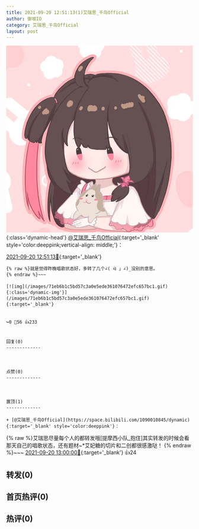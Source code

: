```yaml
---
title: 2021-09-20 12:51:13(1)艾瑞思_千鸟Official
author: 御坂IO
category: 艾瑞思_千鸟Official
layout: post
---
```


![img](/images/7e08840c56f251de28bdf766b647bd5fe9a5d50a.jpg){:class='dynamic-head'}
[@艾瑞思_千鸟Official](https://space.bilibili.com/1090010845/dynamic){:target='_blank' style='color:deeppink;vertical-align: middle;'}：

[2021-09-20 12:51:13🔗](https://t.bilibili.com/572412079911679653){:target='_blank'}

~~~
{% raw %}就是觉得昨晚唱歌状态好，多转了几个∠( ᐛ 」∠)_没别的意思。
{% endraw %}~~~

[![img](/images/71eb6b1c5bd57c3a0e5ede361076472efc657bc1.gif){:class='dynamic-img'}](/images/71eb6b1c5bd57c3a0e5ede361076472efc657bc1.gif){:target='_blank'}


↪️0 💬56 👍233


回复(0)
-------------



点赞(0)
-------------



置顶(1)
-------------

+ [@艾瑞思_千鸟Official](https://space.bilibili.com/1090010845/dynamic){:target='_blank' style='color:deeppink'}：
~~~
{% raw %}艾瑞思尽量每个人的都转发哦[提摩西小队_抱住]其实转发的时候会看那天自己的唱歌状态，还有题材~*艾妃糖的切片和二创都很感激哒！
{% endraw %}~~~
[2021-09-20 13:00:00🔗](https://t.bilibili.com/572412079911679653#reply5430918669){:target='_blank'} 👍24


转发(0)
-------------



首页热评(0)
-------------



热评(0)
-------------



